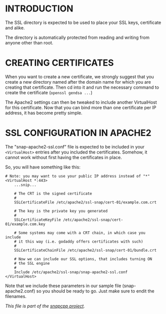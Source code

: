 
INTRODUCTION
============

The SSL directory is expected to be used to place your SSL keys,
certificate and alike.

The directory is automatically protected from reading and writing
from anyone other than root.


CREATING CERTIFICATES
=====================

When you want to create a new certificate, we strongly suggest that
you create a new directory named after the domain name for which you
are creating that certificate. Then cd into it and run the necessary
command to create the certificate (`openssl gendsa ...`)

The Apache2 settings can then be tweaked to include another
VirtualHost for this certificate. Now that you can bind more
than one certificate per IP address, it has become pretty simple.


SSL CONFIGURATION IN APACHE2
============================

The "snap-apache2-ssl.conf" file is expected to be included in your
`<VirtualHost>` entries after you included the certificates. Somehow,
it cannot work without first having the certificates in place.

So, you will have something like this:

    # Note: you may want to use your public IP address instead of "*"
    <VirtualHost *:443>
        ...snip...

        # The CRT is the signed certificate
        #
        SSLCertificateFile /etc/apache2/ssl-snap/cert-01/example.com.crt

        # The key is the private key you generated
        #
        SSLCertificateKeyFile /etc/apache2/ssl-snap/cert-01/example.com.key

        # Some systems may come with a CRT chain, in which case you include
        # it this way (i.e. godaddy offers certificates with such)
        #
        SSLCertificateChainFile /etc/apache2/ssl-snap/cert-01/bundle.crt

        # Now we can include our SSL options, that includes turning ON
        # the SSL engine
        #
        Include /etc/apache2/ssl-snap/snap-apache2-ssl.conf
    </VirtualHost>

Note that we include these parameters in our sample file (snap-apache2.conf)
so you should be ready to go. Just make sure to endit the filenames.


_This file is part of the [snapcpp project](http://snapwebsites.org/)._
